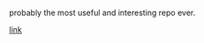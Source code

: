 probably the most useful and interesting repo ever.

[link](https://bduckdev.github.io/tsx-challenges/)
